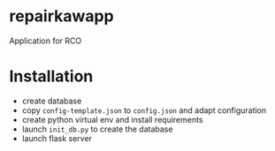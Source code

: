 # repairkawapp
Application for RCO

# Installation

- create database
- copy `config-template.json` to `config.json` and adapt configuration
- create python virtual env and install requirements
- launch `init_db.py` to create the database
- launch flask server
